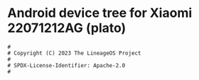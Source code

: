 # Android device tree for Xiaomi 22071212AG (plato)

```
#
# Copyright (C) 2023 The LineageOS Project
#
# SPDX-License-Identifier: Apache-2.0
#
```
